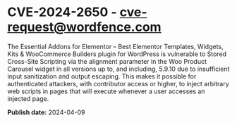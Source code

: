 # CVE-2024-2650 - cve-request@wordfence.com

The Essential Addons for Elementor – Best Elementor Templates, Widgets, Kits & WooCommerce Builders plugin for WordPress is vulnerable to Stored Cross-Site Scripting via the alignment parameter in the Woo Product Carousel widget in all versions up to, and including, 5.9.10 due to insufficient input sanitization and output escaping. This makes it possible for authenticated attackers, with contributor access or higher, to inject arbitrary web scripts in pages that will execute whenever a user accesses an injected page.

**Publish date:** 2024-04-09

